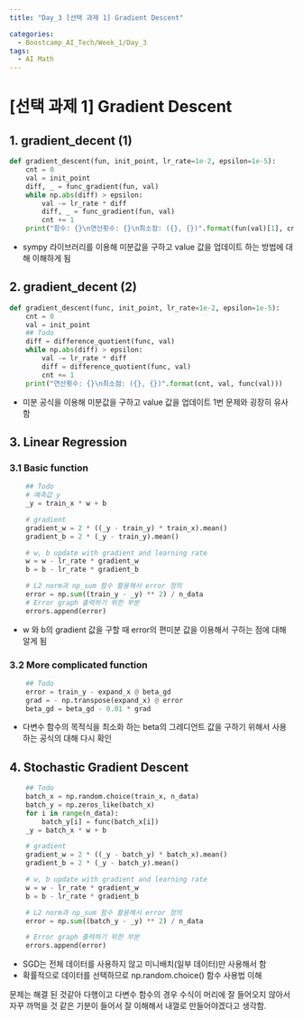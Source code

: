 ```yaml
---
title: "Day_3 [선택 과제 1] Gradient Descent"

categories:
  - Boostcamp_AI_Tech/Week_1/Day_3
tags:
  - AI Math
---
```


# [선택 과제 1] Gradient Descent

## 1. gradient_decent (1)
```python
def gradient_descent(fun, init_point, lr_rate=1e-2, epsilon=1e-5):
    cnt = 0
    val = init_point
    diff, _ = func_gradient(fun, val)
    while np.abs(diff) > epsilon:
        val -= lr_rate * diff
        diff, _ = func_gradient(fun, val)
        cnt += 1
    print("함수: {}\n연산횟수: {}\n최소점: ({}, {})".format(fun(val)[1], cnt, val, fun(val)[0]))
```

- sympy 라이브러리를 이용해 미분값을 구하고 value 값을 업데이트 하는 방법에 대해 이해하게 됨

## 2. gradient_decent (2)
```python
def gradient_descent(func, init_point, lr_rate=1e-2, epsilon=1e-5):
    cnt = 0
    val = init_point
    ## Todo
    diff = difference_quotient(func, val)
    while np.abs(diff) > epsilon:
        val -= lr_rate * diff
        diff = difference_quotient(func, val)
        cnt += 1
    print("연산횟수: {}\n최소점: ({}, {})".format(cnt, val, func(val)))
```

- 미분 공식을 이용해 미분값을 구하고 value 값을 업데이트 1번 문제와 굉장히 유사함

## 3. Linear Regression

### 3.1 Basic function
```python
    ## Todo
    # 예측값 y
    _y = train_x * w + b

    # gradient
    gradient_w = 2 * ((_y - train_y) * train_x).mean()
    gradient_b = 2 * (_y - train_y).mean()

    # w, b update with gradient and learning rate
    w = w - lr_rate * gradient_w
    b = b - lr_rate * gradient_b

    # L2 norm과 np_sum 함수 활용해서 error 정의
    error = np.sum((train_y - _y) ** 2) / n_data
    # Error graph 출력하기 위한 부분
    errors.append(error)
```

- w 와 b의 gradient 값을 구할 때 error의 편미분 값을 이용해서 구하는 점에 대해 알게 됨

### 3.2 More complicated function
```python
    ## Todo
    error = train_y - expand_x @ beta_gd
    grad = - np.transpose(expand_x) @ error
    beta_gd = beta_gd - 0.01 * grad
```

- 다변수 함수의 목적식을 최소화 하는 beta의 그레디언트 값을 구하기 위해서 사용하는 공식의 대해 다시 확인

## 4. Stochastic Gradient Descent
```python
    ## Todo
    batch_x = np.random.choice(train_x, n_data)
    batch_y = np.zeros_like(batch_x)
    for i in range(n_data):
        batch_y[i] = func(batch_x[i])
    _y = batch_x * w + b

    # gradient
    gradient_w = 2 * ((_y - batch_y) * batch_x).mean()
    gradient_b = 2 * (_y - batch_y).mean()

    # w, b update with gradient and learning rate
    w = w - lr_rate * gradient_w
    b = b - lr_rate * gradient_b

    # L2 norm과 np_sum 함수 활용해서 error 정의
    error = np.sum((batch_y - _y) ** 2) / n_data

    # Error graph 출력하기 위한 부분
    errors.append(error)
```

- SGD는 전체 데이터를 사용하지 않고 미니배치(일부 데이터)만 사용해서 함
- 확률적으로 데이터를 선택하므로 np.random.choice() 함수 사용법 이해

문제는 해결 된 것같아 다행이고 다변수 함수의 경우 수식이 머리에 잘 들어오지 않아서 자꾸 까먹을 것 같은 기분이 들어서 잘 이해해서 내껄로 만들어야겠다고 생각함.